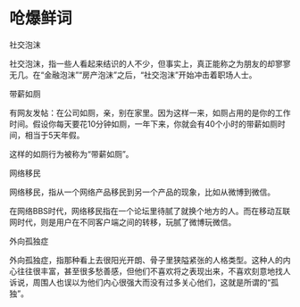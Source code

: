 # 呛爆鲜词

社交泡沫 

社交泡沫，指一些人看起来结识的人不少，但事实上，真正能称之为朋友的却寥寥无几。在“金融泡沫”“房产泡沫”之后，“社交泡沫”开始冲击着职场人士。 

带薪如厕 

有网友发帖：在公司如厕，亲，别在家里。因为这样一来，如厕占用的是你的工作时间。假设你每天要花10分钟如厕，一年下来，你就会有40个小时的带薪如厕时间，相当于5天年假。 

这样的如厕行为被称为“带薪如厕”。 

网络移民 

网络移民，指从一个网络产品移民到另一个产品的现象，比如从微博到微信。 

在网络BBS时代，网络移民指在一个论坛里待腻了就换个地方的人。而在移动互联网时代，则是用户在不同客户端之间的转移，玩腻了微博玩微信。 

外向孤独症 

外向孤独症，指那种看上去很阳光开朗、骨子里狭隘紧张的人格类型。这种人的内心往往很丰富，甚至很多愁善感，但他们不喜欢将之表现出来，不喜欢刻意地找人诉说，周围人也误以为他们内心很强大而没有过多关心他们，这就是所谓的“孤独”。